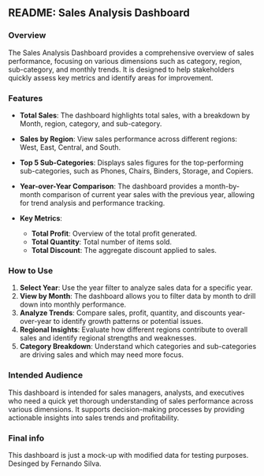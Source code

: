 ## README: Sales Analysis Dashboard

### Overview

The Sales Analysis Dashboard provides a comprehensive overview of sales performance, focusing on various dimensions such as category, region, sub-category, and monthly trends. 
It is designed to help stakeholders quickly assess key metrics and identify areas for improvement.

### Features

- **Total Sales**: The dashboard highlights total sales, with a breakdown by Month, region, category, and sub-category.
  
- **Sales by Region**: View sales performance across different regions: West, East, Central, and South.
  
- **Top 5 Sub-Categories**: Displays sales figures for the top-performing sub-categories, such as Phones, Chairs, Binders, Storage, and Copiers.
  
- **Year-over-Year Comparison**: The dashboard provides a month-by-month comparison of current year sales with the previous year, allowing for trend analysis and performance tracking.
  
- **Key Metrics**:
  - **Total Profit**: Overview of the total profit generated.
  - **Total Quantity**: Total number of items sold.
  - **Total Discount**: The aggregate discount applied to sales.

### How to Use

1. **Select Year**: Use the year filter to analyze sales data for a specific year.
2. **View by Month**: The dashboard allows you to filter data by month to drill down into monthly performance.
3. **Analyze Trends**: Compare sales, profit, quantity, and discounts year-over-year to identify growth patterns or potential issues.
4. **Regional Insights**: Evaluate how different regions contribute to overall sales and identify regional strengths and weaknesses.
5. **Category Breakdown**: Understand which categories and sub-categories are driving sales and which may need more focus.

### Intended Audience

This dashboard is intended for sales managers, analysts, and executives who need a quick yet thorough understanding of sales performance across various dimensions. 
It supports decision-making processes by providing actionable insights into sales trends and profitability.

### Final info

This dashboard is just a mock-up with modified data for testing purposes.
Desinged by Fernando Silva.

